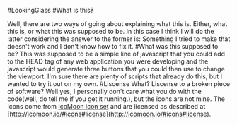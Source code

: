 #LookingGlass
#What is this‽

Well, there are two ways of going about explaining what this is. Either, what this is, or what this was supposed to be. In this case I think I will do the latter considering the answer to the former is: Something I tried to make that doesn't work and I don't know how to fix it.
#What was this supposed to be?
This was supposed to be a simple line of javascript that you could add to the HEAD tag of any web application you were developing and the javascript would generate three buttons that you could then use to change the viewport. I'm sure there are plenty of scripts that already do this, but I wanted to try it out on my own.
#Liscense
What? Liscense to a broken piece of software? Well yes, I personally don't care what you do with the code(well, do tell me if you get it running.), but the icons are not mine. The icons come from [IcoMoon icon set](http://icomoon.io/) and are licensed as described at [http://icomoon.io/#icons#license](http://icomoon.io/#icons#license).